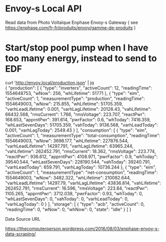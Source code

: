 # Envoy-s Local API
Read data from Photo Voltaïque Enphase Envoy-s Gateway ( see https://enphase.com/fr-fr/produits/envoy/gamme-de-produits )

# Start/stop pool pump when I have too many energy, instead to send to EDF

curl 'http://envoy.local/production.json' | jq                                                                                                                             
{
  "production": [
    {
      "type": "inverters",
      "activeCount": 12,
      "readingTime": 1554648753,
      "wNow": 256,
      "whLifetime": 51771
    },
    {
      "type": "eim",
      "activeCount": 1,
      "measurementType": "production",
      "readingTime": 1554649003,
      "wNow": 215.855,
      "whLifetime": 51705.359,
      "varhLeadLifetime": 0.001,
      "varhLagLifetime": 20128.43,
      "vahLifetime": 66432.568,
      "rmsCurrent": 1.766,
      "rmsVoltage": 223.707,
      "reactPwr": 168.653,
      "apprntPwr": 391.614,
      "pwrFactor": 0.6,
      "whToday": 7416.359,
      "whLastSevenDays": 51705.359,
      "vahToday": 9136.568,
      "varhLeadToday": 0.001,
      "varhLagToday": 2549.43
    }
  ],
  "consumption": [
    {
      "type": "eim",
      "activeCount": 1,
      "measurementType": "total-consumption",
      "readingTime": 1554649003,
      "wNow": 3698.177,
      "whLifetime": 227876.544,
      "varhLeadLifetime": 14297.791,
      "varhLagLifetime": 63965.244,
      "vahLifetime": 262452.791,
      "rmsCurrent": 18.362,
      "rmsVoltage": 223.774,
      "reactPwr": 936.612,
      "apprntPwr": 4108.971,
      "pwrFactor": 0.9,
      "whToday": 39540.544,
      "whLastSevenDays": 228190.544,
      "vahToday": 39240.791,
      "varhLeadToday": 659.791,
      "varhLagToday": 10736.244
    },
    {
      "type": "eim",
      "activeCount": 1,
      "measurementType": "net-consumption",
      "readingTime": 1554649003,
      "wNow": 3482.322,
      "whLifetime": 210082.644,
      "varhLeadLifetime": 14297.79,
      "varhLagLifetime": 43836.814,
      "vahLifetime": 262452.791,
      "rmsCurrent": 16.596,
      "rmsVoltage": 223.84,
      "reactPwr": 1105.265,
      "apprntPwr": 3712.038,
      "pwrFactor": 0.93,
      "whToday": 0,
      "whLastSevenDays": 0,
      "vahToday": 0,
      "varhLeadToday": 0,
      "varhLagToday": 0
    }
  ],
  "storage": [
    {
      "type": "acb",
      "activeCount": 0,
      "readingTime": 0,
      "wNow": 0,
      "whNow": 0,
      "state": "idle"
    }
  ]
}


Data Source URL

https://thecomputerperson.wordpress.com/2016/08/03/enphase-envoy-s-data-scraping/
